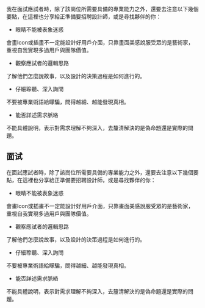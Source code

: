 我在面試應試者時，除了該崗位所需要具備的專業能力之外，還要去注意以下幾個要點，在這裡也分享給正準備要招聘設計師，或是尋找夥伴的你：

* 眼睛不能被表象迷惑

會畫Icon或插畫不一定能設計好用戶介面，只靠畫面美感說服受眾的是藝術家，重視自我實現多過用戶與團隊價值。

* 觀察應試者的邏輯思路

了解他們怎麼說故事，以及設計的決策過程是如何進行的。

* 仔細聆聽、深入詢問

不要被專業術語給矇騙，問得越細、越能發現真相。

* 能否詳述需求脈絡

不能具體說明，表示對需求理解不夠深入，去釐清解決的是偽命題還是實際的問題。
## 面试

在面試應試者時，除了該崗位所需要具備的專業能力之外，還要去注意以下幾個要點，在這裡也分享給正準備要招聘設計師，或是尋找夥伴的你：

* 眼睛不能被表象迷惑

會畫Icon或插畫不一定能設計好用戶介面，只靠畫面美感說服受眾的是藝術家，重視自我實現多過用戶與團隊價值。

* 觀察應試者的邏輯思路

了解他們怎麼說故事，以及設計的決策過程是如何進行的。

* 仔細聆聽、深入詢問

不要被專業術語給矇騙，問得越細、越能發現真相。

* 能否詳述需求脈絡

不能具體說明，表示對需求理解不夠深入，去釐清解決的是偽命題還是實際的問題。
